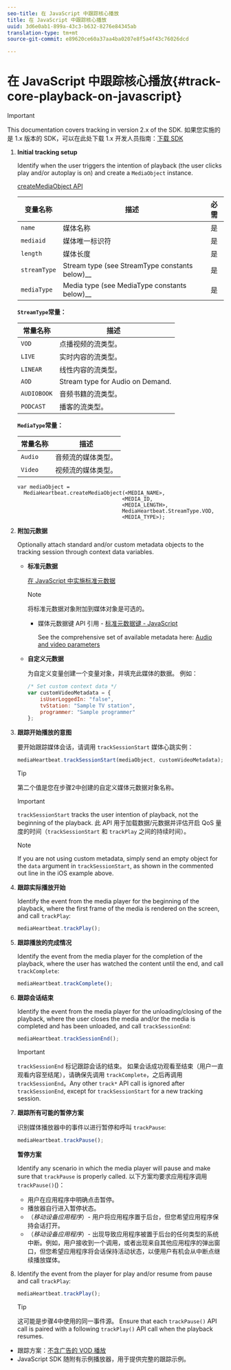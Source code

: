 ```yaml
---
seo-title: 在 JavaScript 中跟踪核心播放
title: 在 JavaScript 中跟踪核心播放
uuid: 3d6e0ab1-899a-43c3-b632-8276e84345ab
translation-type: tm+mt
source-git-commit: e89620ce60a37aa4ba0207e8f5a4f43c76026dcd

---
```



# 在 JavaScript 中跟踪核心播放{#track-core-playback-on-javascript}

>[!IMPORTANT]
>This documentation covers tracking in version 2.x of the SDK. 如果您实施的是 1.x 版本的 SDK，可以在此处下载 1.x 开发人员指南：[下载 SDK](/help/sdk-implement/download-sdks.md)

1. **Initial tracking setup**

   Identify when the user triggers the intention of playback (the user clicks play and/or autoplay is on) and create a `MediaObject` instance.

   [createMediaObject API](https://adobe-marketing-cloud.github.io/media-sdks/reference/javascript/MediaHeartbeat.html#.createMediaObject)

   | 变量名称 | 描述 | 必需 |
   | --- | --- | :---: |
   | `name` | 媒体名称 | 是 |
   | `mediaid` | 媒体唯一标识符 | 是 |
   | `length` | 媒体长度 | 是 |
   | `streamType` | Stream type (see StreamType constants below)__ | 是 |
   | `mediaType` | Media type (see MediaType constants below)__ | 是 |

   **`StreamType`常量：**

   | 常量名称 | 描述   |
   |---|---|
   | `VOD` | 点播视频的流类型。 |
   | `LIVE` | 实时内容的流类型。 |
   | `LINEAR` | 线性内容的流类型。 |
   | `AOD` | Stream type for Audio on Demand. |
   | `AUDIOBOOK` | 音频书籍的流类型。 |
   | `PODCAST` | 播客的流类型。 |

   **`MediaType`常量：**

   | 常量名称 | 描述 |
   |---|---|
   | `Audio` | 音频流的媒体类型。 |
   | `Video` | 视频流的媒体类型。 |

   ```
   var mediaObject =  
     MediaHeartbeat.createMediaObject(<MEDIA_NAME>,  
                                     <MEDIA_ID,  
                                     <MEDIA_LENGTH>, 
                                     MediaHeartbeat.StreamType.VOD,
                                     <MEDIA_TYPE>);
   ```

1. **附加元数据**

   Optionally attach standard and/or custom metadata objects to the tracking session through context data variables.

   * **标准元数据**

      [在 JavaScript 中实施标准元数据](/help/sdk-implement/track-av-playback/impl-std-metadata/impl-std-metadata-js.md)

      >[!NOTE]
      >
      >将标准元数据对象附加到媒体对象是可选的。

      * 媒体元数据键 API 引用 - [标准元数据键 - JavaScript](https://adobe-marketing-cloud.github.io/media-sdks/reference/javascript)

         See the comprehensive set of available metadata here: [Audio and video parameters](/help/metrics-and-metadata/audio-video-parameters.md)
   * **自定义元数据**

      为自定义变量创建一个变量对象，并填充此媒体的数据。 例如：

      ```js
      /* Set custom context data */ 
      var customVideoMetadata = { 
          isUserLoggedIn: "false", 
          tvStation: "Sample TV station", 
          programmer: "Sample programmer" 
      };
      ```


1. **跟踪开始播放的意图**

   要开始跟踪媒体会话，请调用 `trackSessionStart` 媒体心跳实例：

   ```js
   mediaHeartbeat.trackSessionStart(mediaObject, customVideoMetadata);
   ```

   >[!TIP]
   >
   >第二个值是您在步骤2中创建的自定义媒体元数据对象名称。

   >[!IMPORTANT]
   >
   >`trackSessionStart` tracks the user intention of playback, not the beginning of the playback. 此 API 用于加载数据/元数据并评估开启 QoS 量度的时间（`trackSessionStart` 和 `trackPlay` 之间的持续时间）。

   >[!NOTE]
   >
   >If you are not using custom metadata, simply send an empty object for the `data` argument in `trackSessionStart`, as shown in the commented out line in the iOS example above.

1. **跟踪实际播放开始**

   Identify the event from the media player for the beginning of the playback, where the first frame of the media is rendered on the screen, and call `trackPlay`:

   ```js
   mediaHeartbeat.trackPlay();
   ```

1. **跟踪播放的完成情况**

   Identify the event from the media player for the completion of the playback, where the user has watched the content until the end, and call `trackComplete`:

   ```js
   mediaHeartbeat.trackComplete();
   ```

1. **跟踪会话结束**

   Identify the event from the media player for the unloading/closing of the playback, where the user closes the media and/or the media is completed and has been unloaded, and call `trackSessionEnd`:

   ```js
   mediaHeartbeat.trackSessionEnd();
   ```

   >[!IMPORTANT]
   >
   >`trackSessionEnd` 标记跟踪会话的结束。 如果会话成功观看至结束（用户一直观看内容至结尾），请确保先调用 `trackComplete`，之后再调用 `trackSessionEnd`。Any other `track*` API call is ignored after `trackSessionEnd`, except for `trackSessionStart` for a new tracking session.

1. **跟踪所有可能的暂停方案**

   识别媒体播放器中的事件以进行暂停和呼叫 `trackPause`:

   ```js
   mediaHeartbeat.trackPause();
   ```

   **暂停方案**

   Identify any scenario in which the media player will pause and make sure that `trackPause` is properly called. 以下方案均要求应用程序调用 `trackPause()`()：

   * 用户在应用程序中明确点击暂停。
   * 播放器自行进入暂停状态。
   * （*移动设备应用程序*）- 用户将应用程序置于后台，但您希望应用程序保持会话打开。
   * （*移动设备应用程序*）- 出现导致应用程序被置于后台的任何类型的系统中断。例如，用户接收到一个调用，或者出现来自其他应用程序的弹出窗口，但您希望应用程序将会话保持活动状态，以便用户有机会从中断点继续播放媒体。

1. Identify the event from the player for play and/or resume from pause and call `trackPlay`:

   ```js
   mediaHeartbeat.trackPlay();
   ```

   >[!TIP]
   >
   >这可能是步骤4中使用的同一事件源。 Ensure that each `trackPause()` API call is paired with a following `trackPlay()` API call when the playback resumes.

* 跟踪方案：[不含广告的 VOD 播放](/help/sdk-implement/tracking-scenarios/vod-no-intrs-details.md)
* JavaScript SDK 随附有示例播放器，用于提供完整的跟踪示例。

